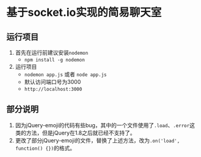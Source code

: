 # 基于socket.io实现的简易聊天室

## 运行项目
1. 首先在运行前建议安装`nodemon`
   - `npm install -g nodemon`
2. 运行项目
   - `nodemon app.js` 或者 `node app.js`
   - 默认访问端口号为3000
   - `http://localhost:3000`

## 部分说明
1. 因为jQuery-emoji的代码有些bug，其中的一个文件使用了`.load`、`.error`这类的方法，但是jQuery在1.8之后就已经不支持了。
2. 更改了部分jQuery-emoji的文件，替换了上述方法，改为`.on('load', function() {})`的格式。